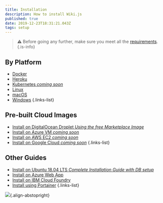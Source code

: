 ```yaml
---
title: Installation
description: How to install Wiki.js
published: true
date: 2019-12-23T18:31:21.043Z
tags: setup
---
```


> :warning: Before going any further, make sure you meet all the [requirements](/install/requirements).
{.is-info}

## By Platform
- [Docker](/install/docker)
- [Heroku](/install/heroku)
- [Kubernetes *coming soon*](/install/kubernetes)
- [Linux](/install/linux)
- [macOS](/install/macos)
- [Windows](/install/windows)
{.links-list}

## Pre-built Cloud Images
- [Install on DigitalOcean Droplet *Using the free Marketplace Image*](/install/digitalocean)
- [Install on Azure VM *coming soon*](/install/azure)
- [Install on AWS EC2 *coming soon*](/install/aws)
- [Install on Google Cloud *coming soon*](/install/gcp)
{.links-list}

## Other Guides
- [Install on Ubuntu 18.04 LTS *Complete Installation Guide with DB setup*](/install/ubuntu)
- [Install on Azure Web App](/install/azurewebapp)
- [Install on IBM Cloud Foundry](https://github.com/Requarks/wiki-ibm-cloud-foundry)
- [Install using Portainer](/install/portainer)
{.links-list}

![](https://a.icons8.com/ajlQdsfa/FZhYWV/svg.svg){.align-abstopright}